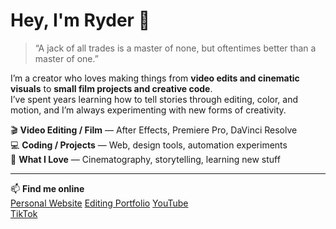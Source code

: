 # Hey, I'm Ryder 👋  

> “A jack of all trades is a master of none, but oftentimes better than a master of one.”

I’m a creator who loves making things from **video edits and cinematic visuals** to **small film projects and creative code**.  
I’ve spent years learning how to tell stories through editing, color, and motion, and I’m always experimenting with new forms of creativity.  

🎬 **Video Editing / Film** — After Effects, Premiere Pro, DaVinci Resolve  
💻 **Coding / Projects** — Web, design tools, automation experiments  
🎨 **What I Love** — Cinematography, storytelling, learning new stuff  

---

📫 **Find me online**  
[Personal Website](https://ryderjt.com)
[Editing Portfolio](https://ryduzz.com)
[YouTube](https://www.youtube.com/@ryduzzz)  
[TikTok](https://www.tiktok.com/@ryduzzz)  
